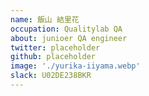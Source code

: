 ```yaml
---
name: 飯山 結里花
occupation: Qualitylab QA
about: junioer QA engineer
twitter: placeholder
github: placeholder
image: './yurika-iiyama.webp'
slack: U02DE238BKR
---
```


